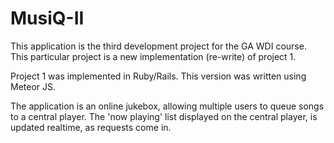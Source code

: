 MusiQ-II
========

This application is the third development project for the GA WDI course. This particular project is a new implementation (re-write) of project 1.

Project 1 was implemented in Ruby/Rails. This version was written using Meteor JS.

The application is an online jukebox, allowing multiple users to queue songs to a central player. The 'now playing' list displayed on the central player, is updated realtime, as requests come in.
